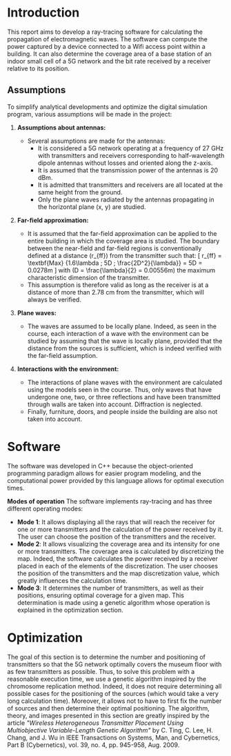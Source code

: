 # Introduction

This report aims to develop a ray-tracing software for calculating the propagation of electromagnetic waves. The software can compute the power captured by a device connected to a Wifi access point within a building. It can also determine the coverage area of a base station of an indoor small cell of a 5G network and the bit rate received by a receiver relative to its position.

## Assumptions

To simplify analytical developments and optimize the digital simulation program, various assumptions will be made in the project:
1. **Assumptions about antennas:**
    - Several assumptions are made for the antennas:
        - It is considered a 5G network operating at a frequency of 27 GHz with transmitters and receivers corresponding to half-wavelength dipole antennas without losses and oriented along the z-axis.
        - It is assumed that the transmission power of the antennas is 20 dBm.
        - It is admitted that transmitters and receivers are all located at the same height from the ground.
        - Only the plane waves radiated by the antennas propagating in the horizontal plane (x, y) are studied.
    
2. **Far-field approximation:**
    - It is assumed that the far-field approximation can be applied to the entire building in which the coverage area is studied. The boundary between the near-field and far-field regions is conventionally defined at a distance \(r_{ff}\) from the transmitter such that:
      \[ r_{ff} = \textbf{Max} \{1.6\lambda ; 5D ; \frac{2D^2}{\lambda}\} = 5D = 0.0278m \]
      with \(D = \frac{\lambda}{2} = 0.00556m\) the maximum characteristic dimension of the transmitter.
    - This assumption is therefore valid as long as the receiver is at a distance of more than 2.78 cm from the transmitter, which will always be verified.
    
3. **Plane waves:**
    - The waves are assumed to be locally plane. Indeed, as seen in the course, each interaction of a wave with the environment can be studied by assuming that the wave is locally plane, provided that the distance from the sources is sufficient, which is indeed verified with the far-field assumption.
    
4. **Interactions with the environment:**
    - The interactions of plane waves with the environment are calculated using the models seen in the course. Thus, only waves that have undergone one, two, or three reflections and have been transmitted through walls are taken into account. Diffraction is neglected.
    - Finally, furniture, doors, and people inside the building are also not taken into account.

# Software

The software was developed in C++ because the object-oriented programming paradigm allows for easier program modeling, and the computational power provided by this language allows for optimal execution times.

**Modes of operation**
The software implements ray-tracing and has three different operating modes:
- **Mode 1**: It allows displaying all the rays that will reach the receiver for one or more transmitters and the calculation of the power received by it. The user can choose the position of the transmitters and the receiver.
- **Mode 2**: It allows visualizing the coverage area and its intensity for one or more transmitters. The coverage area is calculated by discretizing the map. Indeed, the software calculates the power received by a receiver placed in each of the elements of the discretization. The user chooses the position of the transmitters and the map discretization value, which greatly influences the calculation time.
- **Mode 3**: It determines the number of transmitters, as well as their positions, ensuring optimal coverage for a given map. This determination is made using a genetic algorithm whose operation is explained in the optimization section.

# Optimization

The goal of this section is to determine the number and positioning of transmitters so that the 5G network optimally covers the museum floor with as few transmitters as possible.
Thus, to solve this problem with a reasonable execution time, we use a genetic algorithm inspired by the chromosome replication method. Indeed, it does not require determining all possible cases for the positioning of the sources (which would take a very long calculation time). Moreover, it allows not to have to first fix the number of sources and then determine their optimal positioning. The algorithm, theory, and images presented in this section are greatly inspired by the article _"Wireless Heterogeneous Transmitter Placement Using Multiobjective Variable-Length Genetic Algorithm"_ by C. Ting, C. Lee, H. Chang, and J. Wu in IEEE Transactions on Systems, Man, and Cybernetics, Part B (Cybernetics), vol. 39, no. 4, pp. 945-958, Aug. 2009.
